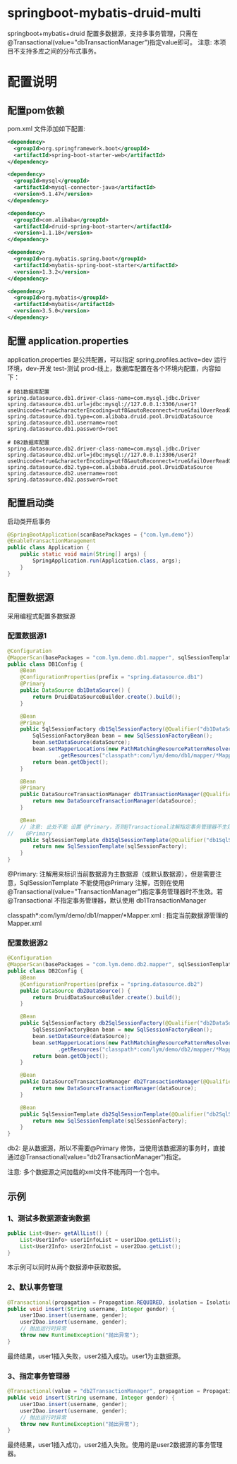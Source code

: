 # springboot-mybatis-druid-multi
springboot+mybatis+druid 配置多数据源，支持多事务管理，只需在@Transactional(value="dbTransactionManager")指定value即可。
注意: 本项目不支持多库之间的分布式事务。

# 配置说明
## 配置pom依赖
pom.xml 文件添加如下配置:
~~~xml
<dependency>
  <groupId>org.springframework.boot</groupId>
  <artifactId>spring-boot-starter-web</artifactId>
</dependency>

<dependency>
  <groupId>mysql</groupId>
  <artifactId>mysql-connector-java</artifactId>
  <version>5.1.47</version>
</dependency>

<dependency>
  <groupId>com.alibaba</groupId>
  <artifactId>druid-spring-boot-starter</artifactId>
  <version>1.1.18</version>
</dependency>

<dependency>
  <groupId>org.mybatis.spring.boot</groupId>
  <artifactId>mybatis-spring-boot-starter</artifactId>
  <version>1.3.2</version>
</dependency>

<dependency>
  <groupId>org.mybatis</groupId>
  <artifactId>mybatis</artifactId>
  <version>3.5.0</version>
</dependency>
~~~

## 配置 application.properties
application.properties 是公共配置，可以指定 spring.profiles.active=dev 运行环境，dev-开发 test-测试 prod-线上，数据库配置在各个环境内配置，内容如下：
~~~properties
# DB1数据库配置
spring.datasource.db1.driver-class-name=com.mysql.jdbc.Driver
spring.datasource.db1.url=jdbc:mysql://127.0.0.1:3306/user1?useUnicode=true&characterEncoding=utf8&autoReconnect=true&failOverReadOnly=false&zeroDateTimeBehavior=convertToNull
spring.datasource.db1.type=com.alibaba.druid.pool.DruidDataSource
spring.datasource.db1.username=root
spring.datasource.db1.password=root

# DB2数据库配置
spring.datasource.db2.driver-class-name=com.mysql.jdbc.Driver
spring.datasource.db2.url=jdbc:mysql://127.0.0.1:3306/user2?useUnicode=true&characterEncoding=utf8&autoReconnect=true&failOverReadOnly=false&zeroDateTimeBehavior=convertToNull
spring.datasource.db2.type=com.alibaba.druid.pool.DruidDataSource
spring.datasource.db2.username=root
spring.datasource.db2.password=root
~~~

## 配置启动类
启动类开启事务
~~~java
@SpringBootApplication(scanBasePackages = {"com.lym.demo"})
@EnableTransactionManagement
public class Application {
    public static void main(String[] args) {
        SpringApplication.run(Application.class, args);
    }
}
~~~

## 配置数据源
采用编程式配置多数据源
### 配置数据源1
~~~java
@Configuration
@MapperScan(basePackages = "com.lym.demo.db1.mapper", sqlSessionTemplateRef = "db1SqlSessionTemplate")
public class DB1Config {
    @Bean
    @ConfigurationProperties(prefix = "spring.datasource.db1")
    @Primary
    public DataSource db1DataSource() {
        return DruidDataSourceBuilder.create().build();
    }

    @Bean
    @Primary
    public SqlSessionFactory db1SqlSessionFactory(@Qualifier("db1DataSource") DataSource dataSource) throws Exception {
        SqlSessionFactoryBean bean = new SqlSessionFactoryBean();
        bean.setDataSource(dataSource);
        bean.setMapperLocations(new PathMatchingResourcePatternResolver()
                .getResources("classpath*:com/lym/demo/db1/mapper/*Mapper.xml"));
        return bean.getObject();
    }

    @Bean
    @Primary
    public DataSourceTransactionManager db1TransactionManager(@Qualifier("db1DataSource") DataSource dataSource) {
        return new DataSourceTransactionManager(dataSource);
    }

    @Bean
    // 注意: 此处不能 设置 @Primary，否则@Transactional注解指定事务管理器不生效
//    @Primary
    public SqlSessionTemplate db1SqlSessionTemplate(@Qualifier("db1SqlSessionFactory") SqlSessionFactory sqlSessionFactory) throws Exception {
        return new SqlSessionTemplate(sqlSessionFactory);
    }
}
~~~
@Primary: 注解用来标识当前数据源为主数据源（或默认数据源），但是需要注意，SqlSessionTemplate 不能使用@Primary 注解，否则在使用@Transactional(value="TransactionManager")指定事务管理器时不生效。若@Transactional 不指定事务管理器，默认使用 db1TransactionManager

classpath*:com/lym/demo/db1/mapper/*Mapper.xml : 指定当前数据源管理的Mapper.xml
### 配置数据源2
~~~java
@Configuration
@MapperScan(basePackages = "com.lym.demo.db2.mapper", sqlSessionTemplateRef = "db2SqlSessionTemplate")
public class DB2Config {
    @Bean
    @ConfigurationProperties(prefix = "spring.datasource.db2")
    public DataSource db2DataSource() {
        return DruidDataSourceBuilder.create().build();
    }

    @Bean
    public SqlSessionFactory db2SqlSessionFactory(@Qualifier("db2DataSource") DataSource dataSource) throws Exception {
        SqlSessionFactoryBean bean = new SqlSessionFactoryBean();
        bean.setDataSource(dataSource);
        bean.setMapperLocations(new PathMatchingResourcePatternResolver()
                .getResources("classpath*:com/lym/demo/db2/mapper/*Mapper.xml"));
        return bean.getObject();
    }

    @Bean
    public DataSourceTransactionManager db2TransactionManager(@Qualifier("db2DataSource") DataSource dataSource) {
        return new DataSourceTransactionManager(dataSource);
    }

    @Bean
    public SqlSessionTemplate db2SqlSessionTemplate(@Qualifier("db2SqlSessionFactory") SqlSessionFactory sqlSessionFactory) throws Exception {
        return new SqlSessionTemplate(sqlSessionFactory);
    }
}
~~~
db2: 是从数据源，所以不需要@Primary 修饰，当使用该数据源的事务时，直接通过@Transactional(value="db2TransactionManager")指定。

注意: 多个数据源之间加载的xml文件不能再同一个包中。

## 示例
### 1、测试多数据源查询数据
~~~java
public List<User> getAllList() {
    List<User1Info> user1InfoList = user1Dao.getList();
    List<User2Info> user2InfoList = user2Dao.getList();
}
~~~
本示例可以同时从两个数据源中获取数据。
### 2、默认事务管理
~~~java
@Transactional(propagation = Propagation.REQUIRED, isolation = Isolation.DEFAULT, timeout = 15, rollbackFor = Exception.class)
public void insert(String username, Integer gender) {
    user1Dao.insert(username, gender);
    user2Dao.insert(username, gender);
    // 抛出运行时异常
    throw new RuntimeException("抛出异常");
}
~~~
最终结果，user1插入失败，user2插入成功。user1为主数据源。
### 3、指定事务管理器
~~~java
@Transactional(value = "db2TransactionManager", propagation = Propagation.REQUIRED, isolation = Isolation.DEFAULT, timeout = 15, rollbackFor = Exception.class)
public void insert(String username, Integer gender) {
    user1Dao.insert(username, gender);
    user2Dao.insert(username, gender);
    // 抛出运行时异常
    throw new RuntimeException("抛出异常");
}
~~~
最终结果，user1插入成功，user2插入失败。使用的是user2数据源的事务管理器。
